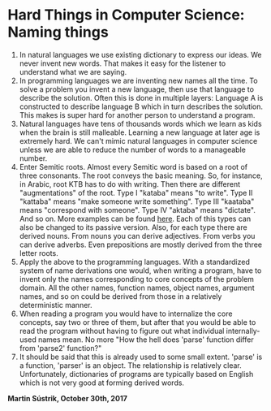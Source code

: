 # Hard Things in Computer Science: Naming things



1.  In natural languages we use existing dictionary to express our ideas. We never invent new words. That makes it easy for the listener to understand what we are saying.
2.  In programming languages we are inventing new names all the time. To solve a problem you invent a new language, then use that language to describe the solution. Often this is done in multiple layers: Language A is constructed to describe language B which in turn describes the solution. This makes is super hard for another person to understand a program.
3.  Natural languages have tens of thousands words which we learn as kids when the brain is still malleable. Learning a new language at later age is extremely hard. We can't mimic natural languages in computer science unless we are able to reduce the number of words to a manageable number.
4.  Enter Semitic roots. Almost every Semitic word is based on a root of three consonants. The root conveys the basic meaning. So, for instance, in Arabic, root KTB has to do with writing. Then there are different "augmentations" of the root. Type I "kataba" means "to write". Type II "kattaba" means "make someone write something". Type III "kaataba" means "correspond with someone". Type IV "aktaba" means "dictate". And so on. More examples can be found [here](https://en.wikipedia.org/wiki/Arabic_verbs#Formation_of_derived_stems_.28.22forms.22.29). Each of this types can also be changed to its passive version. Also, for each type there are derived nouns. From nouns you can derive adjectives. From verbs you can derive adverbs. Even prepositions are mostly derived from the three letter roots.
5.  Apply the above to the programming languages. With a standardized system of name derivations one would, when writing a program, have to invent only the names corresponding to core concepts of the problem domain. All the other names, function names, object names, argument names, and so on could be derived from those in a relatively deterministic manner.
6.  When reading a program you would have to internalize the core concepts, say two or three of them, but after that you would be able to read the program without having to figure out what individual internally-used names mean. No more "How the hell does 'parse' function differ from 'parse2' function?"
7.  It should be said that this is already used to some small extent. 'parse' is a function, 'parser' is an object. The relationship is relatively clear. Unfortunately, dictionaries of programs are typically based on English which is not very good at forming derived words.

**Martin Sústrik, October 30th, 2017**